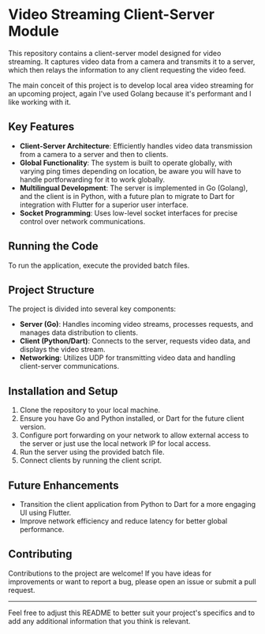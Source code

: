 # Video Streaming Client-Server Module

This repository contains a client-server model designed for video streaming. It captures video data from a camera and transmits it to a server, which then relays the information to any client requesting the video feed.

The main conceit of this project is to develop local area video streaming for an upcoming project, again I've used Golang because it's performant and I like working with it.

## Key Features

- **Client-Server Architecture**: Efficiently handles video data transmission from a camera to a server and then to clients.
- **Global Functionality**: The system is built to operate globally, with varying ping times depending on location, be aware you will have to handle portforwarding for it to work globally.
- **Multilingual Development**: The server is implemented in Go (Golang), and the client is in Python, with a future plan to migrate to Dart for integration with Flutter for a superior user interface.
- **Socket Programming**: Uses low-level socket interfaces for precise control over network communications.

## Running the Code

To run the application, execute the provided batch files.

## Project Structure

The project is divided into several key components:

- **Server (Go)**: Handles incoming video streams, processes requests, and manages data distribution to clients.
- **Client (Python/Dart)**: Connects to the server, requests video data, and displays the video stream.
- **Networking**: Utilizes UDP for transmitting video data and handling client-server communications.

## Installation and Setup

1. Clone the repository to your local machine.
2. Ensure you have Go and Python installed, or Dart for the future client version.
3. Configure port forwarding on your network to allow external access to the server or just use the local network IP for local access.
4. Run the server using the provided batch file.
5. Connect clients by running the client script.

## Future Enhancements

- Transition the client application from Python to Dart for a more engaging UI using Flutter.
- Improve network efficiency and reduce latency for better global performance.

## Contributing

Contributions to the project are welcome! If you have ideas for improvements or want to report a bug, please open an issue or submit a pull request.

---

Feel free to adjust this README to better suit your project's specifics and to add any additional information that you think is relevant.
